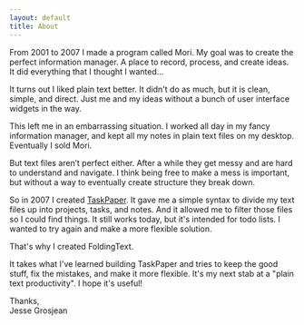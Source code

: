 ```yaml
---
layout: default
title: About
---
```


From 2001 to 2007 I made a program called Mori. My goal was to create the perfect information manager. A place to record, process, and create ideas. It did everything that I thought I wanted…

It turns out I liked plain text better. It didn't do as much, but it is clean, simple, and direct. Just me and my ideas without a bunch of user interface widgets in the way.

This left me in an embarrassing situation. I worked all day in my fancy information manager, and kept all my notes in plain text files on my desktop. Eventually I sold Mori.

But text files aren’t perfect either. After a while they get messy and are hard to understand and navigate. I think being free to make a mess is important, but without a way to eventually create structure they break down.

So in 2007 I created [TaskPaper](https://itunes.apple.com/us/app/taskpaper/id424281111?mt=12&uo=4&at=11l9Nf). It gave me a simple syntax to divide my text files up into projects, tasks, and notes. And it allowed me to filter those files so I could find things. It still works today, but it's intended for todo lists. I wanted to try again and make a more flexible solution.

That's why I created FoldingText.

It takes what I've learned building TaskPaper and tries to keep the good stuff, fix the mistakes, and make it more flexible. It's my next stab at a "plain text productivity". I hope it's useful!

Thanks,  
Jesse Grosjean